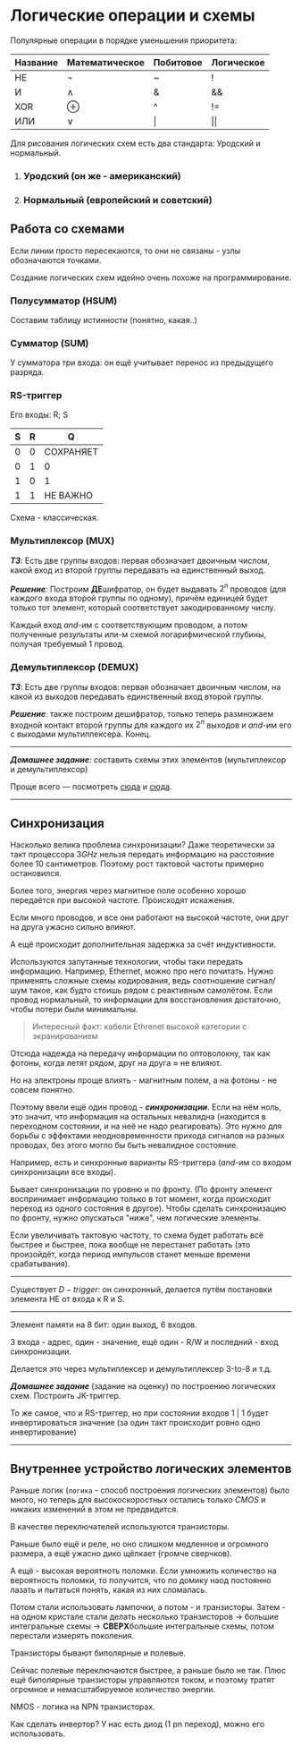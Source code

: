 # Логические операции и схемы

Популярные операции в порядке уменьшения приоритета:

| Название | Математическое | Побитовое | Логическое |
| -------- | -------------- | --------- | ---------- |
| НЕ       | $\lnot$        | ~         | !          |
| И        | $\land$        | &         | &&         |
| XOR      | $\oplus$       | ^         | !=         |
| ИЛИ      | $\lor$         | \|        | \|\|       |



Для рисования логических схем есть два стандарта: Уродский и нормальный.

1. ### Уродский (он же - американский)



2. ### Нормальный (европейский и советский)



## Работа со схемами

Если линии просто пересекаются, то они не связаны - узлы обозначаются точками.

Создание логических схем идейно очень похоже на программирование.

### Полусумматор (HSUM)

Составим таблицу истинности (понятно, какая..)

### Сумматор (SUM)

У сумматора три входа: он ещё учитывает перенос из предыдущего разряда.

### RS-триггер

Его входы: R; S

| S    | R    | Q         |
| ---- | ---- | --------- |
| 0    | 0    | СОХРАНЯЕТ |
| 0    | 1    | 0         |
| 1    | 0    | 1         |
| 1    | 1    | НЕ ВАЖНО  |

Схема - классическая.



### Мультиплексор (MUX)

***ТЗ***: Есть две группы входов: первая обозначает двоичным числом, какой вход из второй группы передавать на единственный выход.

***Решение***: Построим **ДЕ**шифратор, он будет выдавать $2^n$ проводов (для каждого входа второй группы по одному), причём единицей будет только тот элемент, который соответствует закодированному числу.

Каждый вход $and$-им с соответствующим проводом, а потом полученные результаты или-м схемой логарифмической глубины, получая требуемый 1 провод.

### Демультиплексор (DEMUX)

***ТЗ***: Есть две группы входов: первая обозначает двоичным числом, на какой из выходов передавать единственный вход второй группы.

***Решение***: также построим дешифратор, только теперь размножаем входной контакт второй группы для каждого их $2^n$ выходов и $and$-им его с выходами мультиплексера. Конец. 

___

***Домашнее задание***: составить схемы этих элементов (мультиплексор и демультиплексор)

Проще всего — посмотреть [сюда](https://neerc.ifmo.ru/wiki/index.php?title=%D0%A8%D0%B8%D1%84%D1%80%D0%B0%D1%82%D0%BE%D1%80_%D0%B8_%D0%B4%D0%B5%D1%88%D0%B8%D1%84%D1%80%D0%B0%D1%82%D0%BE%D1%80) и [сюда](https://neerc.ifmo.ru/wiki/index.php?title=%D0%9C%D1%83%D0%BB%D1%8C%D1%82%D0%B8%D0%BF%D0%BB%D0%B5%D0%BA%D1%81%D0%BE%D1%80_%D0%B8_%D0%B4%D0%B5%D0%BC%D1%83%D0%BB%D1%8C%D1%82%D0%B8%D0%BF%D0%BB%D0%B5%D0%BA%D1%81%D0%BE%D1%80).

___

## Синхронизация



Насколько велика проблема синхронизации? Даже теоретически за такт процессора $3GHz$ нельзя передать информацию на расстояние более 10 сантиметров. Поэтому рост тактовой частоты примерно остановился.

Более того, энергия через магнитное поле особенно хорошо передаётся при высокой частоте. Происходят искажения.

Если много проводов, и все они работают на высокой частоте, они друг на друга ужасно сильно влияют.

А ещё происходит дополнительная задержка за счёт индуктивности.

Используются запутанные технологии, чтобы таки передать информацию. Например, Ethernet, можно про него почитать. Нужно применять сложные схемы кодирования, ведь соотношение сигнал/шум такое, как будто стоишь рядом с реактивным самолётом. Если провод нормальный, то информации для восстановления достаточно, чтобы потери были минимальны.

> Интересный факт: кабели Ethrenet высокой категории с экранированием 

Отсюда надежда на передачу информации по оптоволокну, так как фотоны, когда летят рядом, друг на друга $\approx$ не влияют.

Но на электроны проще влиять - магнитным полем,  а на фотоны - не совсем понятно.



Поэтому ввели ещё один провод - ***синхронизации***. Если на нём ноль, это значит, что информация на остальных невалидна (находится в переходном состоянии, и на неё не надо реагировать). Это нужно для борьбы с эффектами неодновременности прихода сигналов на разных проводах, без этого могло бы быть невалидное состояние. 

Например, есть и синхронные варианты RS-триггера ($and$-им со входом синхронизации все входы).

Бывает синхронизации по уровню и по фронту. (По фронту элемент воспринимает информацию только в тот момент, когда происходит переход из одного состояния в другое). Чтобы сделать синхронизацию по фронту, нужно опускаться "ниже", чем логические элементы.

Если увеличивать тактовую частоту, то схема будет работать всё быстрее и быстрее, пока вообще не перестанет работать (это произойдёт, когда период импульсов станет меньше времени срабатывания).

____

Существует $D-trigger$: он синхронный, делается путём постановки элемента НЕ от входа к R и S.

___

Элемент памяти на 8 бит: один выход, 6 входов.

3 входа - адрес, один - значение, ещё один - R/W и последний - вход синхронизации.

Делается это через мультиплексер и демультиплексер 3-to-8 и т.д.



***Домашнее задание*** (задание на оценку) по построению логических схем. Построить JK-триггер.

То же самое, что и RS-триггер, но при состоянии входов 1 | 1 будет инвертироваться значение (за один такт происходит ровно одно инвертирование)

_____

## Внутреннее устройство логических элементов

Раньше логик (`логика` - способ построения логических элементов) было много, но теперь для высокоскоростных остались только $CMOS$ и никаких изменений в этом не предвидится.

В качестве переключателей используются транзисторы.


Раньше было ещё и реле, но оно слишком медленное и огромного размера, а ещё ужасно дико щёлкает (громче сверчков).

А ещё - высокая вероятноть поломки. Если умножить количество на вероятность поломки, то получится, что по домику наод постоянно лазать и пытаться понять, какая из них сломалась. 

Потом стали использовать лампочки, а потом - и транзисторы. Затем - на одном кристале стали делать несколько транзисторов $\to$ большие интегральные схемы $\to$ **СВЕРХ**большие интегральные схемы, потом перестали измерять поколения.



Транзисторы бывают биполярные и полевые.

Сейчас полевые переключаются быстрее, а раньше было не так. Плюс ещё биполярные транзисторы управляются током, и поэтому тратят огромное и немасштабируемое количество энергии.

NMOS - логика на NPN транзисторах.

Как сделать инвертор? У нас есть диод (1 pn переход), можно его использовать.